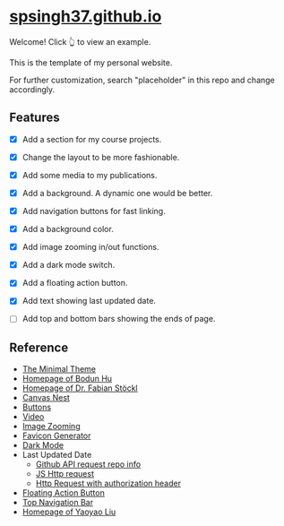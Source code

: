 # [spsingh37.github.io](https://spsingh37.github.io/)

Welcome! Click :point_up_2: to view an example.

This is the template of my personal website.

For further customization, search "placeholder" in this repo and change accordingly.

## Features

- [x] Add a section for my course projects.
- [x] Change the layout to be more fashionable.
- [x] Add some media to my publications.
- [x] Add a background. A dynamic one would be better.
- [x] Add navigation buttons for fast linking.
- [x] Add a background color.
- [x] Add image zooming in/out functions.
- [x] Add a dark mode switch.
- [x] Add a floating action button.
- [x] Add text showing last updated date.
- [ ] Add top and bottom bars showing the ends of page.


## Reference

- [The Minimal Theme](https://github.com/pages-themes/minimal)
- [Homepage of Bodun Hu](https://www.bodunhu.com/)
- [Homepage of Dr. Fabian Stöckl](https://fabian-stoeckl.com/)
- [Canvas Nest](https://github.com/hustcc/canvas-nest.js)
- [Buttons](https://codepen.io/ben_jammin/pen/syaCq)
- [Video](https://www.w3schools.com/tags/tag_video.asp)
- [Image Zooming](https://blog.walterlv.com/post/create-click-to-zoom-image-for-web-pages.html)
- [Favicon Generator](https://redketchup.io/favicon-generator)
- [Dark Mode](https://github.com/darkreader/darkreader#:~:text=Using%20Dark%20Reader%20for%20a%20website)
- Last Updated Date
    - [Github API request repo info](https://docs.github.com/en/rest/repos/repos?apiVersion=2022-11-28#get-a-repository)
    - [JS Http request](https://codepen.io/chelsslehc/pen/eaVXQj)
    - [Http Request with authorization header](https://stackoverflow.com/questions/33505130/how-to-assign-basic-authentication-header-to-xmlhttprequest)
- [Floating Action Button](https://codepen.io/cheryllaird/pen/LZWYGV)
- [Top Navigation Bar](https://github.com/yaoyao-liu/yaoyao-liu.github.io)
- [Homepage of Yaoyao Liu](https://www.cs.jhu.edu/~yyliu/)
